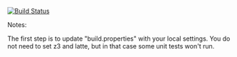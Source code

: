 [![Build Status](https://travis-ci.org/19896913/green.svg?branch=constantPropagation)](https://travis-ci.org/19896913/green?branch=constantPropagation)

Notes:

The first step is to update "build.properties" with your local
settings.  You do not need to set z3 and latte, but in that case
some unit tests won't run.
   
